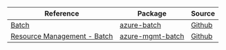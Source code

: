 | Reference | Package | Source |
|---|---|---|
|[Batch](batch-readme.md)|[azure-batch](https://pypi.org/project/azure-batch)|[Github](https://github.com/Azure/azure-sdk-for-python/blob/main/sdk/batch/azure-batch)|
|[Resource Management - Batch](mgmt-batch-readme.md)|[azure-mgmt-batch](https://pypi.org/project/azure-mgmt-batch)|[Github](https://github.com/Azure/azure-sdk-for-python/blob/main/sdk/batch/azure-mgmt-batch)|

